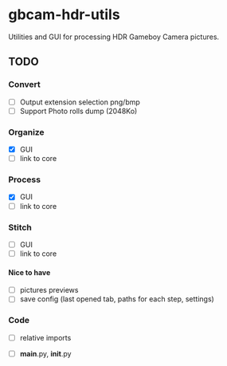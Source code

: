 # gbcam-hdr-utils

Utilities and GUI for processing HDR Gameboy Camera pictures.


## TODO

### Convert
- [ ] Output extension selection png/bmp
- [ ] Support Photo rolls dump (2048Ko)

### Organize 
- [x] GUI
- [ ] link to core

### Process
- [x] GUI
- [ ] link to core

### Stitch
- [ ] GUI
- [ ] link to core

#### Nice to have
- [ ] pictures previews
- [ ] save config (last opened tab, paths for each step, settings)

### Code

- [ ] relative imports
- [ ]  __main__.py,  __init__.py 

